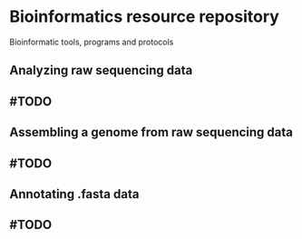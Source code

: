 # Bioinformatics resource repository

Bioinformatic tools, programs and protocols

## Analyzing raw sequencing data

## #TODO

## Assembling a genome from raw sequencing data

## #TODO

## Annotating .fasta data

## #TODO
